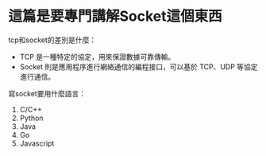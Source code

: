 # 這篇是要專門講解Socket這個東西


tcp和socket的差別是什麼：
- TCP 是一種特定的協定，用來保證數據可靠傳輸。
- Socket 則是應用程序進行網絡通信的編程接口，可以基於 TCP、UDP 等協定進行通信。


寫socket要用什麼語言：
1. C/C++
2. Python
3. Java
4. Go
5. Javascript